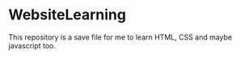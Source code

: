 # WebsiteLearning
This repository is a save file for me to learn HTML, CSS and maybe javascript too.
